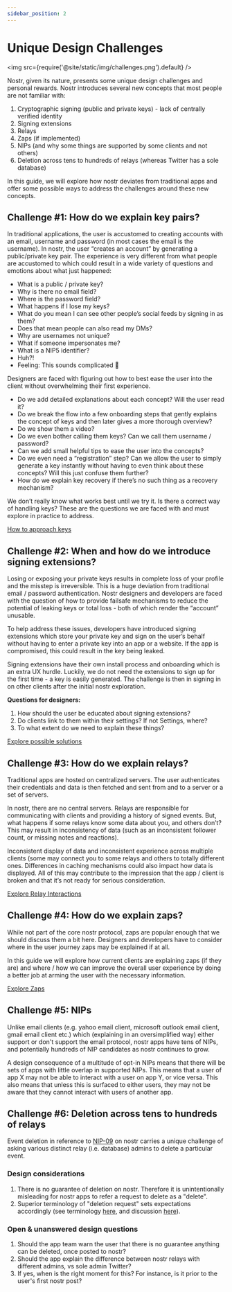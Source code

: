 ```yaml
---
sidebar_position: 2
---
```


# Unique Design Challenges

<img src={require('@site/static/img/challenges.png').default} />

Nostr, given its nature, presents some unique design challenges and personal rewards. Nostr introduces several new concepts that most people are not familiar with:

1. Cryptographic signing (public and private keys) - lack of centrally verified identity
2. Signing extensions
3. Relays
4. Zaps (if implemented)
5. NIPs (and why some things are supported by some clients and not others)
6. Deletion across tens to hundreds of relays (whereas Twitter has a sole database)

In this guide, we will explore how nostr deviates from traditional apps and offer some possible ways to address the challenges around these new concepts.

## Challenge #1: How do we explain key pairs?

In traditional applications, the user is accustomed to creating accounts with an email, username and password (in most cases the email is the username). In nostr, the user “creates an account” by generating a public/private key pair. The experience is very different from what people are accustomed to which could result in a wide variety of questions and emotions about what just happened:

- What is a public / private key?
- Why is there no email field?
- Where is the password field?
- What happens if I lose my keys?
- What do you mean I can see other people’s social feeds by signing in as them?
- Does that mean people can also read my DMs?
- Why are usernames not unique?
- What if someone impersonates me?
- What is a NIP5 identifier?
- Huh?!
- Feeling: This sounds complicated 🙁

Designers are faced with figuring out how to best ease the user into the client without overwhelming their first experience. 

- Do we add detailed explanations about each concept? Will the user read it? 
- Do we break the flow into a few onboarding steps that gently explains the concept of keys and then later gives a more thorough overview? 
- Do we show them a video?
- Do we even bother calling them keys? Can we call them username / password?
- Can we add small helpful tips to ease the user into the concepts?
- Do we even need a “registration” step? Can we allow the user to simply generate a key instantly without having to even think about these concepts? Will this just confuse them further?
- How do we explain key recovery if there’s no such thing as a recovery mechanism? 

We don’t really know what works best until we try it. Is there a correct way of handling keys? These are the questions we are faced with and must explore in practice to address.

[How to approach keys](https://nostrdesign.org/docs/how-to/onboarding/)

## Challenge #2: When and how do we introduce signing extensions?

Losing or exposing your private keys results in complete loss of your profile and the misstep is irreversible. This is a huge deviation from traditional email / password authentication. Nostr designers and developers are faced with the question of how to provide failsafe mechanisms to reduce the potential of leaking keys or total loss - both of which render the “account” unusable. 

To help address these issues, developers have introduced signing extensions which store your private key and sign on the user’s behalf without having to enter a private key into an app or a website. If the app is compromised, this could result in the key being leaked. 

Signing extensions have their own install process and onboarding which is an extra UX hurdle. Luckily, we do not need the extensions to sign up for the first time - a key is easily generated. The challenge is then in signing in on other clients after the initial nostr exploration. 

**Questions for designers:**
1. How should the user be educated about signing extensions? 
2. Do clients link to them within their settings? If not Settings, where?
3. To what extent do we need to explain these things? 

[Explore possible solutions](https://nostrdesign.org/docs/how-to/sign-in-sign-up/)
## Challenge #3: How do we explain relays?

Traditional apps are hosted on centralized servers. The user authenticates their credentials and data is then fetched and sent from and to a server or a set of servers.

In nostr, there are no central servers. Relays are responsible for communicating with clients and providing a history of signed events. But, what happens if some relays know some data about you, and others don’t? This may result in inconsistency of data (such as an inconsistent follower count, or missing notes and reactions). 

Inconsistent display of data and inconsistent experience across multiple clients (some may connect you to some relays and others to totally different ones. Differences in caching mechanisms could also impact how data is displayed. All of this may contribute to the impression that the app / client is broken and that it’s not ready for serious consideration.

[Explore Relay Interactions](https://nostrdesign.org/docs/how-to/relays/)

## Challenge #4: How do we explain zaps?

While not part of the core nostr protocol, zaps are popular enough that we should discuss them a bit here. Designers and developers have to consider where in the user journey zaps may be explained if at all. 

In this guide we will explore how current clients are explaining zaps (if they are) and where / how we can improve the overall user experience by doing a better job at arming the user with the necessary information.

[Explore Zaps](https://nostrdesign.org/docs/how-to/zaps/)

## Challenge #5: NIPs

Unlike email clients (e.g. yahoo email client, microsoft outlook email client, gmail email client etc.) which (explaining in an oversimplified way) either support or don't support the email protocol, nostr apps have tens of NIPs, and potentially hundreds of NIP candidates as nostr continues to grow. 

A design consequence of a multitude of opt-in NIPs means that there will be sets of apps with little overlap in supported NIPs. This means that a user of app X may not be able to interact with a user on app Y, or vice versa. This also means that unless this is surfaced to either users, they may not be aware that they cannot interact with users of another app. 

## Challenge #6: Deletion across tens to hundreds of relays

Event deletion in reference to [NIP-09](https://github.com/nostr-protocol/nips/blob/master/09.md]) on nostr carries a unique challenge of asking various distinct relay (i.e. database) admins to delete a particular event.
 
  ### Design considerations
  1. There is no guarantee of deletion on nostr. Therefore it is unintentionally misleading for nostr apps to refer a request to delete as a "delete".
  2. Superior terminology of "deletion request" sets expectations accordingly (see terminology [here](https://github.com/nostr-protocol/nips/blob/master/09.md#event-deletion-request), and discussion [here](https://github.com/nostr-protocol/nips/pull/1425)).

  ### Open & unanswered design questions
  1. Should the app team warn the user that there is no guarantee anything can be deleted, once posted to nostr?
  2. Should the app explain the difference between nostr relays with different admins, vs sole admin Twitter?
  3. If yes, when is the right moment for this? For instance, is it prior to the user's first nostr post? 


